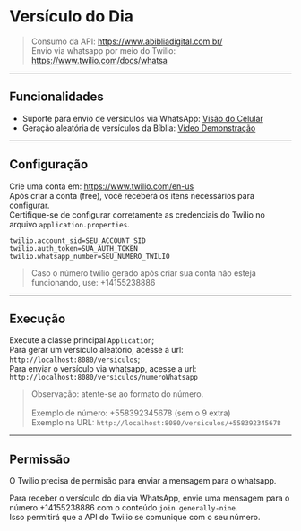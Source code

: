 # Versículo do Dia

> Consumo da API: https://www.abibliadigital.com.br/<br>
> Envio via whatsapp por meio do Twilio: https://www.twilio.com/docs/whatsa<br>

---
## Funcionalidades

- Suporte para envio de versículos via WhatsApp: [Visão do Celular](https://drive.google.com/file/d/1ZdrbYJoiNvcCPhC4-FKVDZNuzB8nJh4b/view?usp=sharing)<br>
- Geração aleatória de versículos da Bíblia: [Vídeo Demonstração](https://drive.google.com/file/d/1-xF_-mGCkj_RDRwQqlsxfCe0Wlz2uWRq/view?usp=sharing)

---
## Configuração

Crie uma conta em: https://www.twilio.com/en-us<br>
Após criar a conta (free), você receberá os itens necessários para configurar.<br>
Certifique-se de configurar corretamente as credenciais do Twilio no arquivo `application.properties`.

```properties
twilio.account_sid=SEU_ACCOUNT_SID
twilio.auth_token=SUA_AUTH_TOKEN
twilio.whatsapp_number=SEU_NUMERO_TWILIO
```

> Caso o número twilio gerado após criar sua conta não esteja funcionando, use: +14155238886

---
## Execução

Execute a classe principal `Application`;<br>
Para gerar um versículo aleatório, acesse a url: `http://localhost:8080/versiculos`;<br>
Para enviar o versículo via whatsapp, acesse a url: `http://localhost:8080/versiculos/numeroWhatsapp`

> Observação: atente-se ao formato do número.<br><br>
> Exemplo de número: +558392345678 (sem o 9 extra)<br>
> Exemplo na URL: `http://localhost:8080/versiculos/+558392345678`

---
## Permissão

O Twilio precisa de permisão para enviar a mensagem para o whatsapp.<br>

Para receber o versículo do dia via WhatsApp, envie uma mensagem para o número +14155238886 com o conteúdo `join generally-nine`.<br>
Isso permitirá que a API do Twilio se comunique com o seu número.
